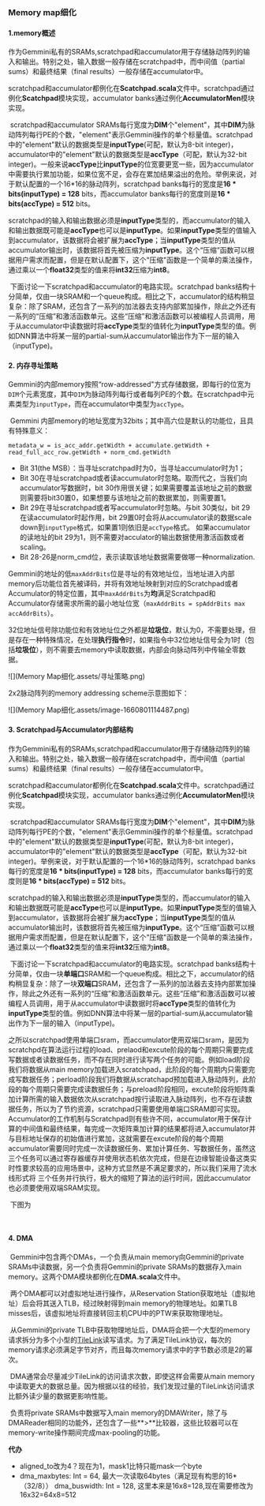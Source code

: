 

### Memory map细化

#### 1.memory概述

​		作为Gemmini私有的SRAMs,scratchpad和accumulator用于存储脉动阵列的输入和输出。特别之处，输入数据一般存储在scratchpad中，而中间值（partial sums）和最终结果（final results）一般存储在accumulator中。

​		scratchpad和accumulator都例化在**Scatchpad.scala**文件中。scratchpad通过例化**Scatchpad**模块实现，accumulator banks通过例化**AccumulatorMen**模块实现。

​		scratchpad和accumulator SRAMs每行宽度为**DIM**个"element"，其中**DIM**为脉动阵列每行PE的个数，"element"表示Gemmini操作的单个标量值。scratchpad中的"element"默认的数据类型是**inputType**(可配，默认为8-bit integer)，accumulator中的"element"默认的数据类型是**accType**（可配，默认为32-bit integer)。一般来说**accType**比**inputType**的位宽要更宽一些，因为accumulator中需要执行累加功能，如果位宽不足，会存在累加结果溢出的危险。举例来说，对于默认配置的一个16*16的脉动阵列，scratchpad banks每行的宽度是**16 * bits(inputType) = 128** bits，而accumulator banks每行的宽度则是**16 * bits(accType) = 512** bits。

​		scratchpad的输入和输出数据必须是**inputType**类型的，而accumulator的输入和输出数据既可能是**accType**也可以是**inputType**。如果**inputType**类型的值输入到accumulator，该数据将会被扩展为**accType**；当**inputType**类型的值从accumulator输出时，该数据将首先被压缩为**inputType**。这个“压缩”函数可以根据用户需求而配置，但是在默认配置下，这个"压缩"函数是一个简单的乘法操作，通过乘以一个**float32**类型的值来将**int32**压缩为**int8**。

​		下面讨论一下scratchpad和accumulator的电路实现。scratchpad banks结构十分简单，仅由一块SRAM和一个queue构成。相比之下，accumulator的结构稍显复杂：除了SRAM，还包含了一系列的加法器去支持内部累加操作，除此之外还有一系列的“压缩”和激活函数单元。这些“压缩”和激活函数可以被编程人员调用，用于从accumulator中读数据时将**accType**类型的值转化为**inputType**类型的值。例如DNN算法中将某一层的partial-sum从accumulator输出作为下一层的输入（inputType)。



#### 2. 内存寻址策略

​	Gemmini的内部memory按照“row-addressed"方式存储数据，即每行的位宽为`DIM`个元素宽度，其中`DIM`为脉动阵列每行或者每列PE的个数。在scratchpad中元素类型为`inputType`，而在accumulator中类型为`accType`。

​	Gemmini 内部memory的地址宽度为32bits；其中高六位是默认的功能位，且具有特殊意义：

```
metadata_w = is_acc_addr.getWidth + accumulate.getWidth + read_full_acc_row.getWidth + norm_cmd.getWidth
```

- Bit 31(the MSB）：当寻址scratchpad时为0，当寻址accumulator时为1；
- Bit 30在寻址scratchpad或者读accumulator时忽略。取而代之，当我们向accumulator写数据时，bit 30作用很关键；如果需要覆盖该地址之前的数据则需要将bit30置0，如果想要与该地址之前的数据累加，则需要置1。
- Bit 29在寻址scratchpad或者写accumulator时忽略。与bit 30类似，bit 29在读accumulator时起作用，bit 29置0时会将从accumulator读的数据scale down到`inputType`格式，如果置1则依旧是`accType`格式。
  如果accumulator的读地址的bit 29为1，则不需要对acculator的输出数据使用激活函数或者scaling。
- Bit 28-26是norm_cmd位，表示读取该地址数据需要做哪一种normalization.

Gemmini的地址的低`maxAddrBits`位是寻址的有效地址位，当地址进入内部memory后功能位首先被译码，并将有效地址映射到对应的Scratchpad或者Accumulator的特定位置，其中`maxAddrBits`为**均**满足Scratchpad和Accumulator存储需求所需的最小地址位宽（`maxAddrBits = spAddrBits max accAddrBits`）。

​		32位地址信号除功能位和有效地址位之外都是**垃圾位**，默认为0，不需要处理，但是存在一种特殊情况，在处理**执行指令**时，如果指令中32位地址信号全为1时（包括**垃圾位**），则不需要去memory中读取数据，内部会向脉动阵列中传输全零数据。

![](Memory Map细化.assets/寻址策略.png)

2x2脉动阵列的memory addressing scheme示意图如下：

![](Memory Map细化.assets/image-1660801114487.png)



#### 3. Scratchpad与Accumulator内部结构

​		作为Gemmini私有的SRAMs,scratchpad和accumulator用于存储脉动阵列的输入和输出。特别之处，输入数据一般存储在scratchpad中，而中间值（partial sums）和最终结果（final results）一般存储在accumulator中。

​		scratchpad和accumulator都例化在**Scatchpad.scala**文件中。scratchpad通过例化**Scatchpad**模块实现，accumulator banks通过例化**AccumulatorMen**模块实现。

​		scratchpad和accumulator SRAMs每行宽度为**DIM**个"element"，其中**DIM**为脉动阵列每行PE的个数，"element"表示Gemmini操作的单个标量值。scratchpad中的"element"默认的数据类型是**inputType**(可配，默认为8-bit integer)，accumulator中的"element"默认的数据类型是**accType**（可配，默认为32-bit integer)。举例来说，对于默认配置的一个16*16的脉动阵列，scratchpad banks每行的宽度是**16 * bits(inputType) = 128** bits，而accumulator banks每行的宽度则是**16 * bits(accType) = 512** bits。

​		scratchpad的输入和输出数据必须是**inputType**类型的，而accumulator的输入和输出数据既可能是**accType**也可以是**inputType**。如果**inputType**类型的值输入到accumulator，该数据将会被扩展为**accType**；当**inputType**类型的值从accumulator输出时，该数据将首先被压缩为**inputType**。这个“压缩”函数可以根据用户需求而配置，但是在默认配置下，这个"压缩"函数是一个简单的乘法操作，通过乘以一个**float32**类型的值来将**int32**压缩为**int8**。

​		下面讨论一下scratchpad和accumulator的电路实现。scratchpad banks结构十分简单，仅由一块**单端口**SRAM和一个queue构成。相比之下，accumulator的结构稍显复杂：除了一块**双端口**SRAM，还包含了一系列的加法器去支持内部累加操作，除此之外还有一系列的“压缩”和激活函数单元。这些“压缩”和激活函数可以被编程人员调用，用于从accumulator中读数据时将**accType**类型的值转化为**inputType**类型的值。例如DNN算法中将某一层的partial-sum从accumulator输出作为下一层的输入（inputType)。

​		之所以scratchpad使用单端口sram，而accumulator使用双端口sram，是因为scratchpd在算法运行过程的load、prelaod和excute阶段的每个周期只需要完成写数据或者读数据任务，而不存在同时进行读写两个任务的可能。例如load阶段我们将数据从main memory加载进入scratchpad，此阶段的每个周期内只需要完成写数据任务；perload阶段我们将数据从scratchapd预加载进入脉动阵列，此阶段的每个周期只需要完成读数据任务；与preload阶段相同，excute阶段将矩阵乘加计算所需的输入数据依次从scratchpad按行读取进入脉动阵列，也不存在读数据任务，所以为了节约资源，scratchpad只需要使用单端口SRAM即可实现。Accumulator的工作机制与Scratchpad则有些许不同，accumulator用于保存计算的中间值和最终结果，每完成一次矩阵乘加计算的结果都将进入accumulator并与目标地址保存的初始值进行累加，这就需要在excute阶段的每个周期accumulator需要同时完成一次读数据任务、累加计算任务、写数据任务，虽然这三个任务可以通过寄存器缓存并使用状态机依次完成，但是在边缘智能设备这类实时性要求较高的应用场景中，这种方式显然是不满足要求的，所以我们采用了流水线形式将 三个任务并行执行，极大的缩短了算法的运行时间，因此accumulator也必须要使用双端SRAM实现。

​	下图为

​	

#### 4. DMA

​		Gemmini中包含两个DMAs，一个负责从main memory向Gemmini的private SRAMs中读数据，另一个负责将Gemmini的private SRAMs的数据存入main  memory。这两个DMA模块都例化在**DMA.scala**文件中。

​		两个DMA都可以对虚拟地址进行操作，从Reservation Station获取地址（虚拟地址）后会将其送入TLB，经过映射得到main memory的物理地址。如果TLB misses后，该虚拟地址将直接转回主机CPU中的PTW来获取物理地址。

​		从Gemmini的private TLB中获取物理地址后，DMA将会把一个大型的memory请求拆分为多个小型的[TileLink](https://sifive.cdn.prismic.io/sifive%2Fcab05224-2df1-4af8-adee-8d9cba3378cd_tilelink-spec-1.8.0.pdf)读写请求。为了满足TileLink协议，每次的memory请求必须满足字节对齐，而且每次memory请求中的字节数必须是2的幂次。

​		DMA通常会尽量减少TileLink的访问请求次数，即使这样会需要从main memory中读取更大的数据总量。因为根据以往的经验，我们发现过量的TileLink访问请求比额外读少量的数据更影响性能。

​		负责将private SRAMs中数据写入main memory的DMAWriter，除了与DMAReader相同的功能外，还包含了一些**>**比较器，这些比较器可以在memory-write操作期间完成max-pooling的功能。





**代办**

- aligned_to改为4？现在为1，mask1比特只能mask一个byte
-  dma_maxbytes: Int = 64,    最大一次读取64bytes（满足现有构思的16*（32/8））
   dma_buswidth: Int = 128,   这里本来是16x8=128,现在需要修改为16x32=64x8=512